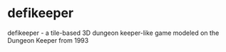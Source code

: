 # defikeeper

defikeeper - a tile-based 3D dungeon keeper-like game modeled on the Dungeon Keeper from 1993

